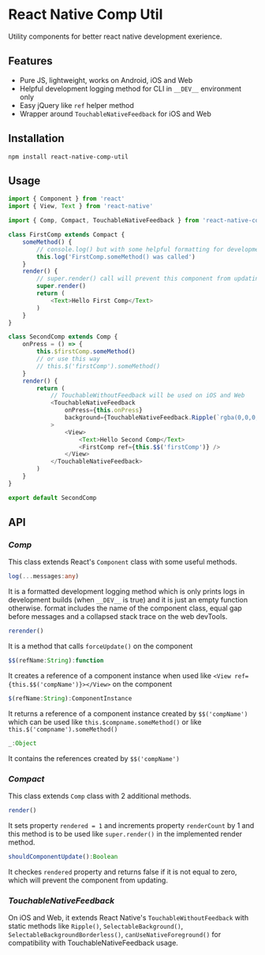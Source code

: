 # React Native Comp Util

Utility components for better react native development exerience.

## Features
- Pure JS, lightweight, works on Android, iOS and Web
- Helpful development logging method for CLI in ```__DEV__``` environment only
- Easy jQuery like ```ref``` helper method
- Wrapper around ```TouchableNativeFeedback``` for iOS and Web

## Installation

```
npm install react-native-comp-util
```

## Usage

```js
import { Component } from 'react'
import { View, Text } from 'react-native'

import { Comp, Compact, TouchableNativeFeedback } from 'react-native-comp-util'

class FirstComp extends Compact {
	someMethod() {
		// console.log() but with some helpful formatting for development CLI
		this.log('FirstComp.someMethod() was called')
	}
	render() {
		// super.render() call will prevent this component from updating later on
		super.render()
		return (
			<Text>Hello First Comp</Text>
		)
	}
}

class SecondComp extends Comp {
	onPress = () => {
		this.$firstComp.someMethod()
		// or use this way
		// this.$('firstComp').someMethod()
	}
	render() {
		return (
			// TouchableWithoutFeedback will be used on iOS and Web
			<TouchableNativeFeedback
				onPress={this.onPress}
				background={TouchableNativeFeedback.Ripple(`rgba(0,0,0,0.32)`, false)}
			>
				<View>
					<Text>Hello Second Comp</Text>
					<FirstComp ref={this.$$('firstComp')} />
				</View>
			</TouchableNativeFeedback>
		)
	}
}

export default SecondComp
```

## API

### ***Comp***
This class extends React's ```Component``` class with some useful methods.

```ts
log(...messages:any)
```
It is a formatted development logging method which is only prints logs in development builds (when ```__DEV__``` is true) and it is just an empty function otherwise. format includes the name of the component class, equal gap before messages and a collapsed stack trace on the web devTools.

```ts
rerender()
```
It is a method that calls ```forceUpdate()``` on the component

```ts
$$(refName:String):function
```
It creates a reference of a component instance when used like ```<View ref={this.$$('compName')}></View>``` on the component

```ts
$(refName:String):ComponentInstance
```
It returns a reference of a component instance created by ```$$('compName')``` which can be used like ```this.$compname.someMethod()``` or like ```this.$('compname').someMethod()```

```ts
_:Object
```
It contains the references created by ```$$('compName')```

### ***Compact***
This class extends ```Comp``` class with 2 additional methods.

```ts
render()
```
It sets property ```rendered = 1``` and increments property ```renderCount``` by 1 and this method is to be used like ```super.render()``` in the implemented render method.

```ts
shouldComponentUpdate():Boolean
```
It checkes ```rendered``` property and returns false if it is not equal to zero, which will prevent the component from updating.

### ***TouchableNativeFeedback***
On iOS and Web, it extends React Native's ```TouchableWithoutFeedback``` with static methods like ```Ripple()```, ```SelectableBackground()```, ```SelectableBackgroundBorderless()```, ```canUseNativeForeground()``` for compatibility with TouchableNativeFeedback usage.

